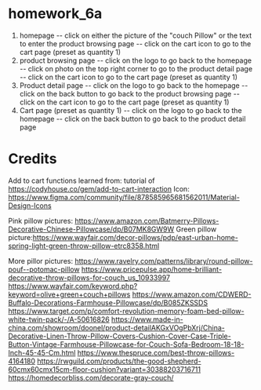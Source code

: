 # homework_6a
1. homepage 
   -- click on either the picture of the "couch Pillow" or the text to enter the product browsing page
   -- click on the cart icon to go to the cart page (preset as quantity 1)
2. product browsing page 
   -- click on the logo to go back to the homepage
   -- click on photo on the top right corner to go to the product detail page
   -- click on the cart icon to go to the cart page (preset as quantity 1)
3. Product detail page
   -- click on the logo to go back to the homepage
   -- click on the back button to go back to the product browsing page
   -- click on the cart icon to go to the cart page (preset as quantity 1)
4. Cart page (preset as quantity 1)
   -- click on the logo to go back to the homepage
   -- click on the back button to go back to the product detail page


# Credits
Add to cart functions learned from: tutorial of https://codyhouse.co/gem/add-to-cart-interaction
Icon: https://www.figma.com/community/file/878585965681562011/Material-Design-Icons

Pink pillow pictures: https://www.amazon.com/Batmerry-Pillows-Decorative-Chinese-Pillowcase/dp/B07MK8GW9W
Green pillow picture:https://www.wayfair.com/decor-pillows/pdp/east-urban-home-spring-light-green-throw-pillow-etrc8358.html

More pillor pictures: https://www.ravelry.com/patterns/library/round-pillow-pouf--potomac-pillow
https://www.pricepulse.app/home-brilliant-decorative-throw-pillows-for-couch_us_10933997
https://www.wayfair.com/keyword.php?keyword=olive+green+couch+pillows
https://www.amazon.com/CDWERD-Buffalo-Decorations-Farmhouse-Pillowcase/dp/B085ZKSSDS
https://www.target.com/p/comfort-revolution-memory-foam-bed-pillow-white-twin-pack/-/A-50616826
https://www.made-in-china.com/showroom/doonel/product-detailAKGxVOgPbXrj/China-Decorative-Linen-Throw-Pillow-Covers-Cushion-Cover-Case-Triple-Button-Vintage-Farmhouse-Pillowcase-for-Couch-Sofa-Bedroom-18-18-Inch-45-45-Cm.html
https://www.thespruce.com/best-throw-pillows-4164180
https://rwguild.com/products/the-good-shepherd-60cmx60cmx15cm-floor-cushion?variant=30388203716711
https://homedecorbliss.com/decorate-gray-couch/



